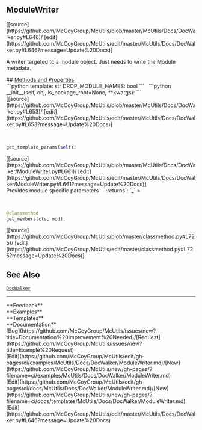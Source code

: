 ## <a id="McUtils.Docs.DocWalker.ModuleWriter">ModuleWriter</a> 

<div class="docs-source-link" markdown="1">
[[source](https://github.com/McCoyGroup/McUtils/blob/master/McUtils/Docs/DocWalker.py#L646)/
[edit](https://github.com/McCoyGroup/McUtils/edit/master/McUtils/Docs/DocWalker.py#L646?message=Update%20Docs)]
</div>

A writer targeted to a module object. Just needs to write the Module metadata.







<div class="collapsible-section">
 <div class="collapsible-section collapsible-section-header" markdown="1">
## <a class="collapse-link" data-toggle="collapse" href="#methods" markdown="1"> Methods and Properties</a> <a class="float-right" data-toggle="collapse" href="#methods"><i class="fa fa-chevron-down"></i></a>
 </div>
 <div class="collapsible-section collapsible-section-body collapse show" id="methods" markdown="1">
 ```python
template: str
DROP_MODULE_NAMES: bool
```
<a id="McUtils.Docs.DocWalker.ModuleWriter.__init__" class="docs-object-method">&nbsp;</a> 
```python
__init__(self, obj, is_package_root=None, **kwargs): 
```
<div class="docs-source-link" markdown="1">
[[source](https://github.com/McCoyGroup/McUtils/blob/master/McUtils/Docs/DocWalker.py#L653)/
[edit](https://github.com/McCoyGroup/McUtils/edit/master/McUtils/Docs/DocWalker.py#L653?message=Update%20Docs)]
</div>


<a id="McUtils.Docs.DocWalker.ModuleWriter.get_template_params" class="docs-object-method">&nbsp;</a> 
```python
get_template_params(self): 
```
<div class="docs-source-link" markdown="1">
[[source](https://github.com/McCoyGroup/McUtils/blob/master/McUtils/Docs/DocWalker/ModuleWriter.py#L661)/
[edit](https://github.com/McCoyGroup/McUtils/edit/master/McUtils/Docs/DocWalker/ModuleWriter.py#L661?message=Update%20Docs)]
</div>
Provides module specific parameters
  - `:returns`: `_`
    >


<a id="McUtils.Docs.DocWalker.ModuleWriter.get_members" class="docs-object-method">&nbsp;</a> 
```python
@classmethod
get_members(cls, mod): 
```
<div class="docs-source-link" markdown="1">
[[source](https://github.com/McCoyGroup/McUtils/blob/master/classmethod.py#L725)/
[edit](https://github.com/McCoyGroup/McUtils/edit/master/classmethod.py#L725?message=Update%20Docs)]
</div>
 </div>
</div>










## See Also
[`DocWalker`](DocWalker.md)

---


<div markdown="1" class="text-secondary">
<div class="container">
  <div class="row">
   <div class="col" markdown="1">
**Feedback**   
</div>
   <div class="col" markdown="1">
**Examples**   
</div>
   <div class="col" markdown="1">
**Templates**   
</div>
   <div class="col" markdown="1">
**Documentation**   
</div>
   <div class="col" markdown="1">
   
</div>
   <div class="col" markdown="1">
   
</div>
   <div class="col" markdown="1">
   
</div>
</div>
  <div class="row">
   <div class="col" markdown="1">
[Bug](https://github.com/McCoyGroup/McUtils/issues/new?title=Documentation%20Improvement%20Needed)/[Request](https://github.com/McCoyGroup/McUtils/issues/new?title=Example%20Request)   
</div>
   <div class="col" markdown="1">
[Edit](https://github.com/McCoyGroup/McUtils/edit/gh-pages/ci/examples/McUtils/Docs/DocWalker/ModuleWriter.md)/[New](https://github.com/McCoyGroup/McUtils/new/gh-pages/?filename=ci/examples/McUtils/Docs/DocWalker/ModuleWriter.md)   
</div>
   <div class="col" markdown="1">
[Edit](https://github.com/McCoyGroup/McUtils/edit/gh-pages/ci/docs/McUtils/Docs/DocWalker/ModuleWriter.md)/[New](https://github.com/McCoyGroup/McUtils/new/gh-pages/?filename=ci/docs/templates/McUtils/Docs/DocWalker/ModuleWriter.md)   
</div>
   <div class="col" markdown="1">
[Edit](https://github.com/McCoyGroup/McUtils/edit/master/McUtils/Docs/DocWalker.py#L646?message=Update%20Docs)   
</div>
   <div class="col" markdown="1">
   
</div>
   <div class="col" markdown="1">
   
</div>
   <div class="col" markdown="1">
   
</div>
</div>
</div>
</div>